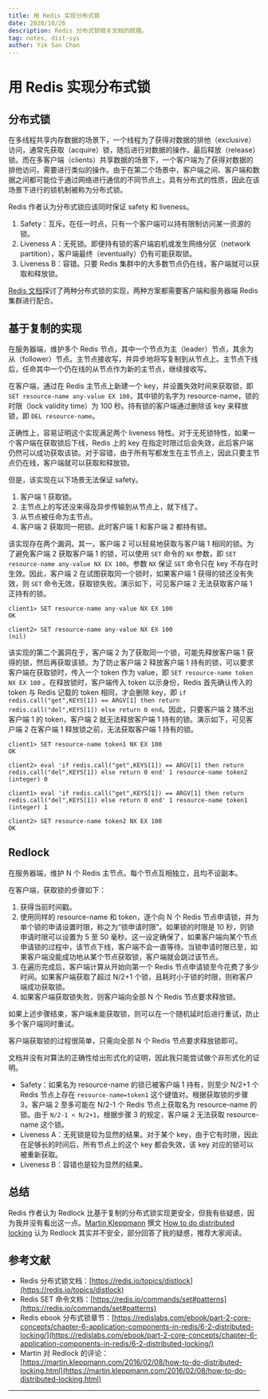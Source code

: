 ```yaml
---
title: 用 Redis 实现分布式锁
date: 2020/10/26
description: Redis 分布式锁相关文档的梳理。
tag: notes, dist-sys
author: Yik San Chan
---
```


# 用 Redis 实现分布式锁

## 分布式锁

在多线程共享内存数据的场景下，一个线程为了获得对数据的排他（exclusive）访问，通常先获取（acquire）锁，随后进行对数据的操作，最后释放（release）锁。而在多客户端（clients）共享数据的场景下，一个客户端为了获得对数据的排他访问，需要进行类似的操作。由于在第二个场景中，客户端之间、客户端和数据之间都可能位于通过网络进行通信的不同节点上，具有分布式的性质，因此在该场景下进行的锁机制被称为分布式锁。

Redis 作者认为分布式锁应该同时保证 safety 和 liveness。

1. Safety：互斥。在任一时点，只有一个客户端可以持有限制访问某一资源的锁。
2. Liveness A：无死锁。即便持有锁的客户端宕机或发生网络分区（network partition），客户端最终（eventually）仍有可能获取锁。
3. Liveness B：容错。只要 Redis 集群中的大多数节点仍在线，客户端就可以获取和释放锁。

[Redis 文档](https://redis.io/topics/distlock)探讨了两种分布式锁的实现，两种方案都需要客户端和服务器端 Redis 集群进行配合。

## 基于复制的实现

在服务器端，维护多个 Redis 节点，其中一个节点为主（leader）节点，其余为从（follower）节点。主节点接收写，并异步地将写复制到从节点上。主节点下线后，任命其中一个仍在线的从节点作为新的主节点，继续接收写。

在客户端，通过在 Redis 主节点上新建一个 key，并设置失效时间来获取锁，即 `SET resource-name any-value EX 100`，其中锁的名字为 resource-name，锁的时限（lock validity time）为 100 秒。持有锁的客户端通过删除该 key 来释放锁，即 `DEL resource-name`。

正确性上，容易证明这个实现满足两个 liveness 特性。对于无死锁特性，如果一个客户端在获取锁后下线，Redis 上的 key 在指定时限过后会失效，此后客户端仍然可以成功获取该锁。对于容错，由于所有写都发生在主节点上，因此只要主节点仍在线，客户端就可以获取和释放锁。

但是，该实现在以下场景无法保证 safety。

1. 客户端 1 获取锁。
2. 主节点上的写还没来得及异步传输到从节点上，就下线了。
3. 从节点被任命为主节点。
4. 客户端 2 获取同一把锁。此时客户端 1 和客户端 2 都持有锁。

该实现存在两个漏洞。其一，客户端 2 可以轻易地获取与客户端 1 相同的锁。为了避免客户端 2 获取客户端 1 的锁，可以使用 `SET` 命令的 `NX` 参数，即 `SET resource-name any-value NX EX 100`。参数 `NX` 保证 `SET` 命令只在 key 不存在时生效。因此，客户端 2 在试图获取同一个锁时，如果客户端 1 获得的锁还没有失效，则 `SET` 命令无效，获取锁失败。演示如下，可见客户端 2 无法获取客户端 1 正持有的锁。

```
client1> SET resource-name any-value NX EX 100
OK

client2> SET resource-name any-value NX EX 100
(nil)
```

该实现的第二个漏洞在于，客户端 2 为了获取同一个锁，可能先释放客户端 1 获得的锁，然后再获取该锁。为了防止客户端 2 释放客户端 1 持有的锁，可以要求客户端在获取锁时，传入一个 token 作为 value，即 `SET resource-name token NX EX 100` 。在释放锁时，客户端传入 token 以示身份，Redis 首先确认传入的 token 与 Redis 记载的 token 相同，才会删除 key，即 `if redis.call("get",KEYS[1]) == ARGV[1] then return redis.call("del",KEYS[1]) else return 0 end`。因此，只要客户端 2 猜不出客户端 1 的 token，客户端 2 就无法释放客户端 1 持有的锁。演示如下，可见客户端 2 在客户端 1 释放锁之前，无法获取客户端 1 持有的锁。

```
client1> SET resource-name token1 NX EX 100
OK

client2> eval 'if redis.call("get",KEYS[1]) == ARGV[1] then return redis.call("del",KEYS[1]) else return 0 end' 1 resource-name token2
(integer) 0

client1> eval 'if redis.call("get",KEYS[1]) == ARGV[1] then return redis.call("del",KEYS[1]) else return 0 end' 1 resource-name token1
(integer) 1

client2> SET resource-name token2 NX EX 100
OK
```

## Redlock

在服务器端，维护 N 个 Redis 主节点。每个节点互相独立，且均不设副本。

在客户端，获取锁的步骤如下：

1. 获得当前时间戳。
2. 使用同样的 resource-name 和 token，逐个向 N 个 Redis 节点申请锁，并为单个锁的申请设置时限，称之为“锁申请时限”。如果锁的时限是 10 秒，则锁申请时限可以设置为 5 至 50 毫秒。这一设定确保了，如果客户端向某个节点申请锁的过程中，该节点下线，客户端不会一直等待。当锁申请时限已至，如果客户端没能成功地从某个节点获取锁，客户端就会跳过该节点。
3. 在遍历完成后，客户端计算从开始向第一个 Redis 节点申请锁至今花费了多少时间。如果客户端获取了超过 N/2+1 个锁，且耗时小于锁的时限，则称客户端成功获取锁。
4. 如果客户端获取锁失败，则客户端向全部 N 个 Redis 节点要求释放锁。

如果上述步骤结束，客户端未能获取锁，则可以在一个随机延时后进行重试，防止多个客户端同时重试。

客户端获取锁的过程很简单，只需向全部 N 个 Redis 节点要求释放锁即可。

文档并没有对算法的正确性给出形式化的证明，因此我只能尝试做个非形式化的证明。

- Safety：如果名为 resource-name 的锁已被客户端 1 持有，则至少 N/2+1 个 Redis 节点上存在 `resource-name=token1` 这个键值对。根据获取锁的步骤 3，客户端 2 至多可能在 N/2-1 个 Redis 节点上获取名为 resource-name 的锁。由于 `N/2-1 < N/2+1`，根据步骤 3 的规定，客户端 2 无法获取 resource-name 这个锁。
- Liveness A：无死锁是较为显然的结果。对于某个 key，由于它有时限，因此在足够长的时间后，所有节点上的这个 key 都会失效，该 key 对应的锁可以被重新获取。
- Liveness B：容错也是较为显然的结果。

## 总结

Redis 作者认为 Redlock 比基于复制的分布式锁实现更安全，但我有些疑惑，因为我并没有看出这一点。[Martin Kleppmann](https://martin.kleppmann.com/) 撰文 [How to do distributed locking](https://martin.kleppmann.com/2016/02/08/how-to-do-distributed-locking.html) 认为 Redlock 其实并不安全，部分回答了我的疑惑，推荐大家阅读。

## 参考文献

- Redis 分布式锁文档：[https://redis.io/topics/distlock](https://redis.io/topics/distlock)
- Redis SET 命令文档：[https://redis.io/commands/set#patterns](https://redis.io/commands/set#patterns)
- Redis ebook 分布式锁章节：[https://redislabs.com/ebook/part-2-core-concepts/chapter-6-application-components-in-redis/6-2-distributed-locking/](https://redislabs.com/ebook/part-2-core-concepts/chapter-6-application-components-in-redis/6-2-distributed-locking/)
- Martin 对 Redlock 的评论：[https://martin.kleppmann.com/2016/02/08/how-to-do-distributed-locking.html](https://martin.kleppmann.com/2016/02/08/how-to-do-distributed-locking.html)

---
